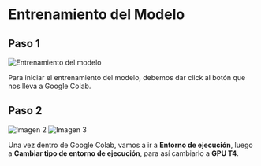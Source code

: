 # Entrenamiento del Modelo

## Paso 1
![Entrenamiento del modelo]([imágenes/1-entrenamiento.jpg](https://github.com/adiacla/diabetes/blob/main/imagenes/1-entrenamiento.jpg?raw=true))

Para iniciar el entrenamiento del modelo, debemos dar click al botón que nos lleva a Google Colab.

## Paso 2
![Imagen 2](imágenes/2-entrenamiento.jpg)
![Imagen 3](imágenes/3-entrenamiento.jpg)

Una vez dentro de Google Colab, vamos a ir a **Entorno de ejecución**, luego a **Cambiar tipo de entorno de ejecución**, para así cambiarlo a **GPU T4**.


